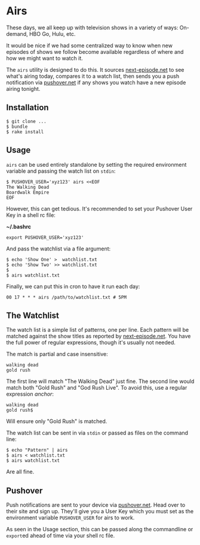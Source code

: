 # Airs

These days, we all keep up with television shows in a variety of ways: 
On-demand, HBO Go, Hulu, etc.

It would be nice if we had some centralized way to know when new 
episodes of shows we follow become available regardless of where and how 
we might want to watch it.

The `airs` utility is designed to do this. It sources 
[next-episode.net][ne] to see what's airing today, compares it to a 
watch list, then sends you a push notification via [pushover.net][po] if 
any shows you watch have a new episode airing tonight.

[ne]: http://next-episode.net
[po]: https://pushover.net

## Installation

~~~
$ git clone ...
$ bundle
$ rake install
~~~

## Usage

`airs` can be used entirely standalone by setting the required 
environment variable and passing the watch list on `stdin`:

~~~
$ PUSHOVER_USER='xyz123' airs <<EOF
The Walking Dead
Boardwalk Empire
EOF
~~~
However, this can get tedious. It's recommended to set your Pushover 
User Key in a shell rc file:

**~/.bashrc**

~~~
export PUSHOVER_USER='xyz123'
~~~

And pass the watchlist via a file argument:

~~~
$ echo 'Show One' >  watchlist.txt
$ echo 'Show Two' >> watchlist.txt
$
$ airs watchlist.txt
~~~

Finally, we can put this in cron to have it run each day:

~~~
00 17 * * * airs /path/to/watchlist.txt # 5PM
~~~

## The Watchlist

The watch list is a simple list of patterns, one per line. Each pattern 
will be matched against the show titles as reported by 
[next-episode.net][ne]. You have the full power of regular expressions, 
though it's usually not needed.

The match is partial and case insensitive:

~~~
walking dead
gold rush
~~~

The first line will match "The Walking Dead" just fine. The second line 
would match both "Gold Rush" and "God Rush Live". To avoid this, use a 
regular expression *anchor*:

~~~
walking dead
gold rush$
~~~

Will ensure only "Gold Rush" is matched.

The watch list can be sent in via `stdin` or passed as files on the 
command line:

~~~
$ echo "Pattern" | airs
$ airs < watchlist.txt
$ airs watchlist.txt
~~~

Are all fine.

## Pushover

Push notifications are sent to your device via [pushover.net][po]. Head 
over to their site and sign up. They'll give you a User Key which you 
must set as the environment variable `PUSHOVER_USER` for airs to work.

As seen in the Usage section, this can be passed along the commandline 
or `export`ed ahead of time via your shell rc file.
